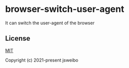 # browser-switch-user-agent

It can switch the user-agent of the browser

## License

[MIT](https://opensource.org/licenses/MIT)

Copyright (c) 2021-present jsweibo
